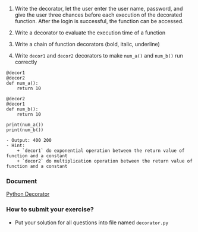 <!-- ## Partial Function -->
1. Write the decorator, let the user enter the user name, password, and give the user
three chances before each execution of the decorated function. After the login is
successful, the function can be accessed.

2. Write a decorator to evaluate the execution time of a function

3. Write a chain of function decorators (bold, italic, underline)

4. Write `decor1` and `decor2` decorators to make `num_a()` and `num_b()` run correctly
```
@decor1
@decor2
def num_a():
    return 10

@decor2
@decor1
def num_b():
    return 10

print(num_a())
print(num_b())
```
    - Output: 400 200
    - Hint:
        + `decor1` do exponential operation between the return value of function and a constant
        + `decor2` do multiplication operation between the return value of function and a constant

### Document
[Python Decorator](https://realpython.com/primer-on-python-decorators/)

### How to submit your exercise?
- Put your solution for all questions into file named `decorator.py`
